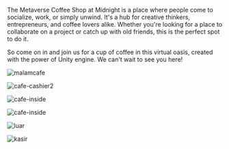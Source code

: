 The Metaverse Coffee Shop at Midnight is a place where people come to socialize, work, or simply unwind. It's a hub for creative thinkers, entrepreneurs, and coffee lovers alike. Whether you're looking for a place to collaborate on a project or catch up with old friends, this is the perfect spot to do it.

So come on in and join us for a cup of coffee in this virtual oasis, created with the power of Unity engine. We can't wait to see you here!

![malamcafe](https://user-images.githubusercontent.com/112771091/230767516-abfc9507-65e9-43ad-bfc6-ddd2cb39cfe2.png)

![cafe-cashier2](https://user-images.githubusercontent.com/112771091/230767546-a6e95ed1-2efe-4323-9e43-6b54a86e5040.png)

![cafe-inside](https://user-images.githubusercontent.com/112771091/230767578-c6f6f324-48f5-4314-8d3a-23d5affbaafa.png)

![cafe-inside](https://user-images.githubusercontent.com/112771091/230767555-995e3b60-8921-4bb1-9bdf-074721e9a917.png)

![luar](https://user-images.githubusercontent.com/112771091/230767591-a2f14ec9-2c54-4174-a015-6d3b0edbb5bf.png)

![kasir](https://user-images.githubusercontent.com/112771091/230767597-dd5d4af4-804b-4ca2-b4a8-dfbbb4017dbf.png)
